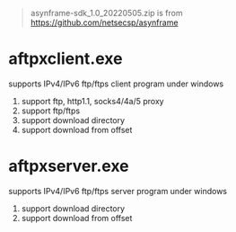 > asynframe-sdk_1.0_20220505.zip is from https://github.com/netsecsp/asynframe  

# aftpxclient.exe 
supports IPv4/IPv6 ftp/ftps client program under windows 
1. support ftp, http1.1, socks4/4a/5 proxy 
2. support ftp/ftps 
3. support download directory 
4. support download from offset 

# aftpxserver.exe 
supports IPv4/IPv6 ftp/ftps server program under windows 
1. support download directory 
2. support download from offset 
